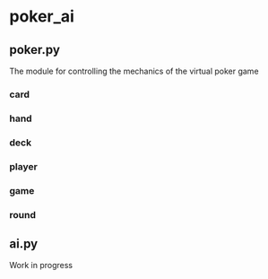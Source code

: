 # poker_ai

## poker.py
The module for controlling the mechanics of the virtual poker game

### card
### hand
### deck
### player
### game
### round

## ai.py
Work in progress
